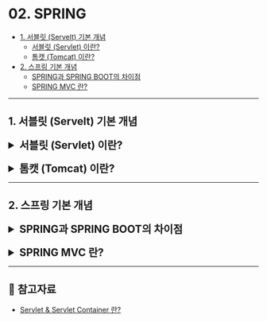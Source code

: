 # 02. SPRING

- [1. 서블릿 (Servelt) 기본 개념](#1-서블릿-servelt-기본-개념)
  - [서블릿 (Servlet) 이란?](#서블릿-servlet-이란)
  - [톰캣 (Tomcat) 이란?](#톰캣-tomcat-이란)
- [2. 스프링 기본 개념](#2-스프링-기본-개념)
  - [SPRING과 SPRING BOOT의 차이점](#스프링과-스프링-부트의-차이점)
  - [SPRING MVC 란?]()

---

## 1. 서블릿 (Servelt) 기본 개념

<details>
<summary style="font-size: 1.5em; font-weight: bold;">서블릿 (Servlet) 이란?</summary>

### 서블릿 (Servlet) 이란?
- 서블릿은 자바 기반의 웹 애플리케이션에서 클라이언트의 HTTP 요청을 처리하고, 그에 대한 응답을 생성하는 서버 측 프로그램이다.
- 주로 HttpServlet 클래스를 확장하여 GET, POST 요청을 처리하며, 클라이언트의 요청을 받아 적절한 처리 로직을 호출하고, 처리 결과를 바탕으로 응답을 생성한다.
- 서블릿은 서버에서 실행되며, HTTP 프로토콜을 지원하고, 웹 컨테이너에 의해 생명 주기가 관리된다.
- 서블릿은 JSP, 필터, 리스너 등 다른 Java EE 기술과 통합되어 사용할 수 있다.
- 서블릿은 클라이언트와의 상태를 유지할 수 있는 기능을 제공하여 세션 관리가 가능하다.

### 서블릿의 동작 방식
1. 사용자(클라이언트)가 URL을 입력하면 HTTP 요청이 Servlet Container로 전송한다.
2. 요청을 전송받은 Servlet Container는 HttpServletRequest, HttpServletResponse 객체를 생성한다.
3. web.xml을 기반으로 사용자가 요청한 URL이 어느 서블릿에 대한 요청인지 찾는다.
4. 해당 서블릿에서 service( ) 메서드를 호출한 후 클라이언트의 GET, POST 여부에 따라 doGet( ) 또는 doPost( )를 호출한다.
5. doGet( ) 또는 doPost( ) 메서드는 동적 페이지를 생성한 후 HttpServletResponse 객체에 응답을 보낸다.
6. 응답이 끝나면 HttpServletRequest, HttpServletResponse 두 객체를 소멸시킨다.

<details>
<summary style="font-size: 1.2em; font-weight: bold;">서블릿 컨테이너 (Servlet Container) 란?</summary>

#### 서블릿 컨테이너란?
- 서블릿 컨테이너는 서블릿을 관리해주는 컨테이너로, 클라이언트의 요청을 받아서 응답할 수 있게 웹 서버와 소켓으로 통신한다.
- 대표적인 예로 톰캣(Tomcat)이 있다.

#### 서블릿 컨테이너 역할
1. **웹 서버와의 통신 지원**: 서블릿과 웹 서버가 쉽게 통신할 수 있도록 API 기능을 제공하여 복잡한 과정을 생략할 수 있게 해준다.
2. **생명주기 관리**: 요청이 들어오면 적절한 서블릿 메서드를 호출하고, 적절한 GC를 진행하여 편의를 제공한다.
3. **멀티스레드 지원 및 관리**: 요청마다 새로운 스레드가 생성되고 HTTP 서비스 메서드를 실행하면 자동으로 스레드는 종료되는데, 이를 서버가 다중 스레드를 생성 및 운영을 하여 안정성이 증가한다.
4. **보안 관리**: 보안 관련 내용을 XML에 기록하여 보안에 대한 수정 사항이 있어도 다시 컴파일하지 않아도 된다.

</details>

<br>

<details>
<summary style="font-size: 1.2em; font-weight: bold;">서블릿의 생명주기</summary>

#### 서블릿의 생명주기
1. 클라이언트 요청이 들어오면 서블릿 컨테이너는 해당 서블릿이 메모리에 있는지 확인하고, 없을 경우 init( ) 메서드를 호출하여 적재한다.
2. init( ) 메서드가 호출된 후 클라이언트 요청에 따라 service( ) 메서드를 통해 요청에 대한 응답이 doGet( )가 doPost( )로 분기된다.
3. 서블릿 컨테이너가 서블릿에 종료 요청을 하면 destroy( ) 메서드가 호출되는 데 마찬가지로 한 번만 실행된다.

</details>

<br>

<details>
<summary style="font-size: 1.2em; font-weight: bold;">JSP (Java Server Page) 란?</summary>
</details>

</details>

<br>

<details>
<summary style="font-size: 1.5em; font-weight: bold;">톰캣 (Tomcat) 이란?</summary>

### 톰캣 (Tomcat) 이란?

</details>

---

## 2. 스프링 기본 개념

<details>
<summary style="font-size: 1.5em; font-weight: bold;">SPRING과 SPRING BOOT의 차이점</summary>

### 스프링과 스프링 부트의 차이점
#### 스프링 (SPRING) 이란?
- 스프링은 강력한 기능을 제공하는 프레임워크로, 의존성 주입(Dependency Injection), AOP(Aspect-Oriented Programming), 트랜잭션 관리, MVC(Model-View-Controller) 웹 프레임워크 등 다양한 기능을 제공한다.
- 하지만 스프링을 사용하여 애플리케이션을 개발할 때는 설정이 복잡할 수 있으며, XML 파일이나 자바 설정 클래스를 통해 많은 부분을 **수동으로 설정**해야 한다.

#### 스프링 부트 (SPRING BOOT) 란?
- 반면, 스프링 부트는 스프링을 더욱 쉽게 사용할 수 있도록 만들어진 프레임워크이다.
- 스프링 부트는 자동 설정 기능을 제공하여 개발자가 별도로 복잡한 설정을 하지 않아도 기본적인 환경을 자동으로 구성해준다.
- 예를 들어, 데이터베이스 연결이나 웹 서버 설정을 자동으로 처리해주기 때문에 개발자는 비즈니스 로직에 더 집중할 수 있다.
- 또한, 스프링 부트는 **내장 서버(톰캣, 제티 등)를 제공**하여, **별도의 서버 설정 없이도 애플리케이션을 쉽게 실행**할 수 있다.

</details>

<br>

<details>
<summary style="font-size: 1.5em; font-weight: bold;">SPRING MVC 란?</summary>
</details>

---

## 📨 참고자료
- [Servlet & Servlet Container 란?](https://mangkyu.tistory.com/14)
